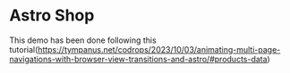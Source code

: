 # Astro Shop

This demo has been done following this tutorial(https://tympanus.net/codrops/2023/10/03/animating-multi-page-navigations-with-browser-view-transitions-and-astro/#products-data)
